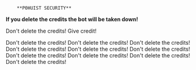         **P0HUIST SECURITY**

**If you delete the credits the bot will be taken down!**

Don't delete the credits!
Give credit!


Don't delete the credits!
Don't delete the credits!
Don't delete the credits!
Don't delete the credits!
Don't delete the credits!
Don't delete the credits!
Don't delete the credits!
Don't delete the credits!
Don't delete the credits!
Don't delete the credits!
